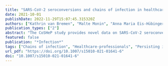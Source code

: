 ```yaml
---
title: "SARS-CoV-2 seroconversions and chains of infection in healthcare professionals in a German maximum care provider (The CoSHeP study)"
date: 2021-10-01
publishDate: 2022-11-29T15:07:45.315320Z
authors: ["Kathrin van Bremen", "Malte Monin", "Anna Maria Eis-Hübinger", "Benjamin Marx", "Souhaib Aldabaggh", "Hendrik Streeck", "Jan-Christian Wasmuth", "Tanja Menting", "Stefan Schlabe", "Gereon J. Rieke", "Carolynne Schwarze-Zander", "Jürgen K. Rockstroh", "Christoph Boesecke"]
publication_types: ["2"]
abstract: "The CoSHeP study provides novel data on SARS-CoV-2 seroconversion rates in healthcare professionals (HP) at risk at the University Hospital Bonn, a maximum healthcare provider in a region of 900.000 inhabitants."
featured: false
publication: "*Infection*"
tags: ["Chains of infection", "Healthcare-professionals", "Persisting immunity", "SARS-CoV-2-IgG"]
url_pdf: "https://doi.org/10.1007/s15010-021-01641-6"
doi: "10.1007/s15010-021-01641-6"
---
```



